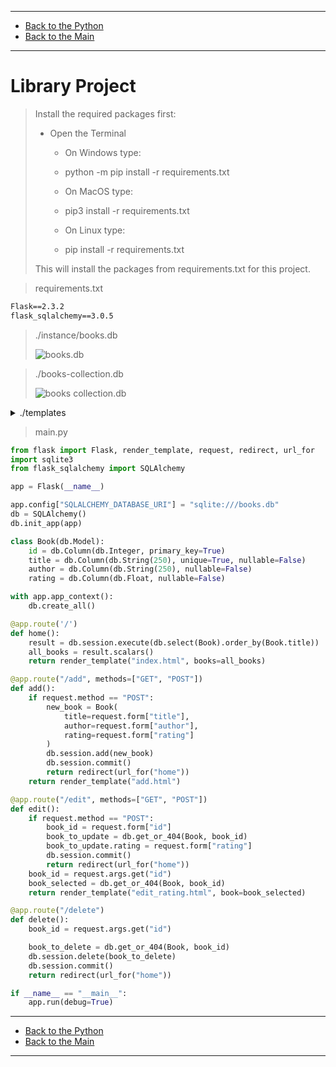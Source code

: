 
---

- [Back to the Python](../python.md)
- [Back to the Main](../../../README.md)

---

# Library Project

> Install the required packages first:
> - Open the Terminal
>
>    - On Windows type:
>    - python -m pip install -r requirements.txt
>
>    - On MacOS type:
>    - pip3 install -r requirements.txt
>
>    - On Linux type:
>    - pip install -r requirements.txt
>
> This will install the packages from requirements.txt for this project.

> requirements.txt

```txt
Flask==2.3.2
flask_sqlalchemy==3.0.5
```

> ./instance/books.db
>
> ![books.db](./library_project/books.db)

> ./books-collection.db
>
> ![books collection.db](./library_project/books-collection.db)

<details>
    <summary>./templates</summary>

> add.html:

```html
<!DOCTYPE html>
<html lang="en">
  <head>
    <meta charset="UTF-8" />
    <title>Add Book</title>
  </head>
  <body>
    <form action="{{ url_for('add') }}" method="POST">
      <label>Book Name</label>
      <input name="title" type="text" />
      <label>Book Author</label>
      <input name="author" type="text" />
      <label>Rating</label>
      <input name="rating" type="text" />
      <button type="submit">Add Book</button>
    </form>
  </body>
</html>
```

> edit_rating.html:

```html
<!DOCTYPE html>
<html lang="en">
    <head>
        <meta charset="UTF-8">
        <title>Edit Rating</title>
    </head>
    <body>
    <form action="{{ url_for('edit') }}" method="POST">
        <p>Book Name: {{ book.title }}</p>
        <p>Current Rating: {{ book.rating }}</p>
        <input hidden="hidden" name="id" value="{{ book.id }}"/>
        <input name="rating" type="text" placeholder="New Rating"/>
        <button type="submit">Change Rating</button>
    </form>
    </body>
</html>
```

> index.html:

```html
<!DOCTYPE html>
<html lang="en">
  <head>
    <meta charset="UTF-8" />
    <title>Library</title>
  </head>
  <body>
    <h1>My Library</h1>
    {% if books == []: %}
    <p>Library is empty</p>
    {% endif %}
    <ul>
      {% for book in books %}
      <li>
        <a href="{{ url_for('delete', id=book.id) }}">Delete</a>
        {{ book.title }} - {{ book.author }} - {{ book.rating }}/10
        <a href="{{ url_for('edit', id=book.id) }}">Edit</a>
      </li>
      {% endfor %}
    </ul>

    <a href="{{ url_for('add') }}">Add New Book</a>
  </body>
</html>
```

</details>

> main.py

```python
from flask import Flask, render_template, request, redirect, url_for
import sqlite3
from flask_sqlalchemy import SQLAlchemy

app = Flask(__name__)

app.config["SQLALCHEMY_DATABASE_URI"] = "sqlite:///books.db"
db = SQLAlchemy()
db.init_app(app)

class Book(db.Model):
    id = db.Column(db.Integer, primary_key=True)
    title = db.Column(db.String(250), unique=True, nullable=False)
    author = db.Column(db.String(250), nullable=False)
    rating = db.Column(db.Float, nullable=False)

with app.app_context():
    db.create_all()

@app.route('/')
def home():
    result = db.session.execute(db.select(Book).order_by(Book.title))
    all_books = result.scalars()
    return render_template("index.html", books=all_books)

@app.route("/add", methods=["GET", "POST"])
def add():
    if request.method == "POST":
        new_book = Book(
            title=request.form["title"],
            author=request.form["author"],
            rating=request.form["rating"]
        )
        db.session.add(new_book)
        db.session.commit()
        return redirect(url_for("home"))
    return render_template("add.html")

@app.route("/edit", methods=["GET", "POST"])
def edit():
    if request.method == "POST":
        book_id = request.form["id"]
        book_to_update = db.get_or_404(Book, book_id)
        book_to_update.rating = request.form["rating"]
        db.session.commit()
        return redirect(url_for("home"))
    book_id = request.args.get("id")
    book_selected = db.get_or_404(Book, book_id)
    return render_template("edit_rating.html", book=book_selected)

@app.route("/delete")
def delete():
    book_id = request.args.get("id")

    book_to_delete = db.get_or_404(Book, book_id)
    db.session.delete(book_to_delete)
    db.session.commit()
    return redirect(url_for("home"))

if __name__ == "__main__":
    app.run(debug=True)
```

---

- [Back to the Python](../python.md)
- [Back to the Main](../../../README.md)

---